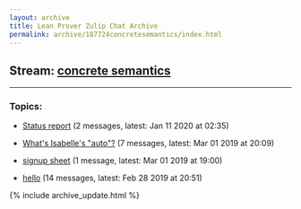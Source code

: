 ```yaml
---
layout: archive
title: Lean Prover Zulip Chat Archive
permalink: archive/187724concretesemantics/index.html
---
```


## Stream: [concrete semantics](https://leanprover-community.github.io/archive/187724concretesemantics/index.html)
---

### Topics:

* [Status report](74337Statusreport.html) (2 messages, latest: Jan 11 2020 at 02:35)

* [What's Isabelle's "auto"?](44646WhatsIsabellesauto.html) (7 messages, latest: Mar 01 2019 at 20:09)

* [signup sheet](53008signupsheet.html) (1 message, latest: Mar 01 2019 at 19:00)

* [hello](47413hello.html) (14 messages, latest: Feb 28 2019 at 20:51)


{% include archive_update.html %}